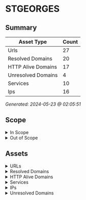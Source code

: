 # STGEORGES

## Summary

| Asset Type | Count |
|------------|-------|
|Urls|27|
|Resolved Domains|20|
|HTTP Alive Domains|17|
|Unresolved Domains|4|
|Services|10|
|Ips|16|

*Generated: 2024-05-23 @ 02:05:51*

## Scope

<details>
  <summary>In Scope</summary>

- *.saint-georges.ca
- saint-georges.ca

</details>

<details>
  <summary>Out of Scope</summary>

- www.saint-georges.ca

</details>

## Assets

<details>
  <summary>URLs</summary>

| URL | StatusCode | Title | Location | Techs |
|-----|------------|-------|----------|-------|
| http://autodiscover.saint-georges.ca:80 | N/A | N/A | N/A | apache_http_server |
| http://biblio-images.saint-georges.ca:80 | N/A | N/A | N/A | apache_http_server |
| http://biblio-intranet.saint-georges.ca:80 | N/A | N/A | N/A | apache_http_server |
| http://biblio.saint-georges.ca:80 | N/A | N/A | N/A | apache_http_server |
| http://ccmf.saint-georges.ca:80 | N/A | N/A | N/A | ['php:7.4.32', 'apache_http_server'] |
| http://crl.saint-georges.ca:80 | N/A | N/A | N/A | apache_http_server |
| http://csp-mrc.saint-georges.ca:80 | N/A | N/A | N/A | apache_http_server |
| http://csp.saint-georges.ca:80 | N/A | N/A | N/A | apache_http_server |
| http://geomatique.saint-georges.ca:80 | N/A | N/A | N/A | apache_http_server |
| http://kohatest-intranet.saint-georges.ca:80 | N/A | N/A | N/A | ['bootstrap:23.0505000', 'apache_http_server', 'koha', 'perl'] |
| http://kohatest.saint-georges.ca:80 | N/A | N/A | N/A | ['bootstrap:23.0505000', 'apache_http_server', 'koha:23.0505000', 'perl'] |
| http://loisirs.saint-georges.ca:80 | N/A | N/A | N/A | ['php:7.4.32', 'apache_http_server'] |
| http://owa.saint-georges.ca:80 | N/A | N/A | N/A | apache_http_server |
| http://partage.saint-georges.ca:80 | N/A | N/A | N/A | ['freebsd', 'apache_http_server:2.4.59', 'openssl:3.0.12', 'php:8.3.6'] |
| http://saint-georges.ca:80 | N/A | N/A | N/A | apache_http_server |
| http://ski.saint-georges.ca:80 | N/A | N/A | N/A | ['php:7.4.32', 'apache_http_server'] |
| http://tourisme.saint-georges.ca:80 | N/A | N/A | N/A | ['php:7.4.32', 'apache_http_server'] |
| https://biblio-images.saint-georges.ca:443 | N/A | N/A | N/A | ['bootstrap:23.0505000', 'apache_http_server', 'koha:23.0505000', 'perl'] |
| https://biblio-intranet.saint-georges.ca:443 | N/A | N/A | N/A | ['bootstrap:23.0505000', 'apache_http_server', 'koha', 'perl'] |
| https://biblio.saint-georges.ca:443 | N/A | N/A | N/A | ['bootstrap:23.0505000', 'apache_http_server', 'koha:23.0505000', 'perl'] |
| https://ccmf.saint-georges.ca:443 | N/A | N/A | N/A | ['bootstrap', 'apache_http_server', 'mysql', 'php:7.4.32', 'slider_revolution:6.2.2', 'wordpress:6.5.2', 'wpbakery'] |
| https://kohatest-intranet.saint-georges.ca:443 | N/A | N/A | N/A | ['bootstrap:23.0505000', 'apache_http_server', 'koha', 'perl'] |
| https://kohatest.saint-georges.ca:443 | N/A | N/A | N/A | ['bootstrap:23.0505000', 'apache_http_server', 'koha:23.0505000', 'perl'] |
| https://loisirs.saint-georges.ca:443 | N/A | N/A | N/A | ['bootstrap', 'apache_http_server', 'mysql', 'php:7.4.32', 'slider_revolution:6.3.5', 'wordpress:6.5.2', 'wpbakery'] |
| https://saint-georges.ca:443 | N/A | N/A | N/A | apache_http_server |
| https://ski.saint-georges.ca:443 | N/A | N/A | N/A | ['mysql', 'apache_http_server', 'php:7.4.32', 'wordpress:6.5.2', 'youtube'] |
| https://tourisme.saint-georges.ca:443 | N/A | N/A | N/A | ['bootstrap', 'apache_http_server', 'mysql', 'php:7.4.32', 'slider_revolution:6.5.11', 'wordpress:6.5.2', 'wpbakery'] |

</details>

<details>
  <summary>Resolved Domains</summary>

| Domain | Resolved | Alive | Last HTTP Test | IPs | Found Date |
|--------|----------|-------|----------------|-----|------------|
| autodiscover.saint-georges.ca | true | true | 20240517 | 142.169.245.26 | 20240516 | 
| biblio-images.saint-georges.ca | true | true | 20240517 | 142.169.245.21 | 20240516 | 
| biblio-intranet.saint-georges.ca | true | true | 20240517 | 142.169.245.21 | 20240516 | 
| biblio.saint-georges.ca | true | true | 20240517 | 142.169.245.21 | 20240516 | 
| ccmf.saint-georges.ca | true | true | 20240517 | 142.169.245.17 | 20240516 | 
| crl.saint-georges.ca | true | true | 20240517 | 142.169.245.26 | 20240516 | 
| csp-mrc.saint-georges.ca | true | true | 20240517 | 142.169.245.14 | 20240516 | 
| csp.saint-georges.ca | true | true | 20240517 | 142.169.245.18 | 20240516 | 
| geomatique.saint-georges.ca | true | true | 20240517 | 142.169.245.26 | 20240516 | 
| kohatest-intranet.saint-georges.ca | true | true | 20240517 | 142.169.245.21 | 20240516 | 
| kohatest.saint-georges.ca | true | true | 20240517 | 142.169.245.21 | 20240516 | 
| loisirs.saint-georges.ca | true | true | 20240517 | 142.169.245.17 | 20240516 | 
| mx3.saint-georges.ca | true | false | 20240517 | 142.169.245.11 | 20240516 | 
| mx4.saint-georges.ca | true | false | 20240517 | 142.169.245.12 | 20240516 | 
| owa.saint-georges.ca | true | true | 20240517 | 142.169.245.26 | 20240516 | 
| partage.saint-georges.ca | true | true | 20240517 | 142.169.245.27 | 20240516 | 
| saint-georges.ca | true | true | 20240517 | 66.70.215.45 | 20240516 | 
| ski.saint-georges.ca | true | true | 20240517 | 142.169.245.17 | 20240516 | 
| tourisme.saint-georges.ca | true | true | 20240517 | 142.169.245.17 | 20240516 | 
| vpn.saint-georges.ca | true | false | 20240517 | 142.169.245.2 | 20240516 | 

</details>

<details>
  <summary>HTTP Alive Domains</summary>

| Domain | HTTP Ports | HTTPS Ports | IPs | Found Date |
|--------|----------|-------|-----|------------|
| autodiscover.saint-georges.ca | 80 | [] | 142.169.245.26 | 20240516 | 
| biblio-images.saint-georges.ca | [] | 443 | 142.169.245.21 | 20240516 | 
| biblio-intranet.saint-georges.ca | 80 | [] | 142.169.245.21 | 20240516 | 
| biblio.saint-georges.ca | 80 | 443 | 142.169.245.21 | 20240516 | 
| ccmf.saint-georges.ca | 80 | [] | 142.169.245.17 | 20240516 | 
| crl.saint-georges.ca | 80 | [] | 142.169.245.26 | 20240516 | 
| csp-mrc.saint-georges.ca | 80 | [] | 142.169.245.14 | 20240516 | 
| csp.saint-georges.ca | 80 | [] | 142.169.245.18 | 20240516 | 
| geomatique.saint-georges.ca | 80 | [] | 142.169.245.26 | 20240516 | 
| kohatest-intranet.saint-georges.ca | 80 | 443 | 142.169.245.21 | 20240516 | 
| kohatest.saint-georges.ca | [] | 443 | 142.169.245.21 | 20240516 | 
| loisirs.saint-georges.ca | 80 | [] | 142.169.245.17 | 20240516 | 
| owa.saint-georges.ca | 80 | [] | 142.169.245.26 | 20240516 | 
| partage.saint-georges.ca | 80 | [] | 142.169.245.27 | 20240516 | 
| saint-georges.ca | [] | 443 | 66.70.215.45 | 20240516 | 
| ski.saint-georges.ca | [] | 443 | 142.169.245.17 | 20240516 | 
| tourisme.saint-georges.ca | 80 | 443 | 142.169.245.17 | 20240516 | 

</details>

<details>
  <summary>Services</summary>

| IP | Port | Hostname | Service |
|-----|------------|-------|------|
| 142.169.245.14 | 80 | csp-mrc.saint-georges.ca | http |
| 142.169.245.17 | 443 | ['loisirs.saint-georges.ca', 'tourisme.saint-georges.ca', 'ski.saint-georges.ca', 'ccmf.saint-georges.ca'] | https |
| 142.169.245.17 | 80 | ['loisirs.saint-georges.ca', 'tourisme.saint-georges.ca', 'ski.saint-georges.ca', 'ccmf.saint-georges.ca'] | http |
| 142.169.245.18 | 80 | csp.saint-georges.ca | http |
| 142.169.245.21 | 443 | ['biblio-images.saint-georges.ca', 'biblio-intranet.saint-georges.ca', 'kohatest.saint-georges.ca', 'biblio.saint-georges.ca', 'kohatest-intranet.saint-georges.ca'] | https |
| 142.169.245.21 | 80 | ['biblio-images.saint-georges.ca', 'biblio-intranet.saint-georges.ca', 'kohatest.saint-georges.ca', 'biblio.saint-georges.ca', 'kohatest-intranet.saint-georges.ca'] | http |
| 142.169.245.26 | 80 | ['autodiscover.saint-georges.ca', 'owa.saint-georges.ca', 'crl.saint-georges.ca', 'geomatique.saint-georges.ca'] | http |
| 142.169.245.27 | 80 | partage.saint-georges.ca | http |
| 66.70.215.45 | 443 | saint-georges.ca | https |
| 66.70.215.45 | 80 | saint-georges.ca | http |

</details>

<details>
  <summary>IPs</summary>

| IP | Domains |
|-----|------------|
| 142.169.245.11 | ['mx3.saint-georges.ca']|
| 142.169.245.12 | ['mx4.saint-georges.ca']|
| 142.169.245.14 | ['csp-mrc.saint-georges.ca']|
| 142.169.245.17 | ['ski.saint-georges.ca', 'ccmf.saint-georges.ca', 'tourisme.saint-georges.ca', 'loisirs.saint-georges.ca']|
| 142.169.245.18 | ['csp.saint-georges.ca']|
| 142.169.245.19 | ['mail.saint-georges.ca']|
| 142.169.245.2 | ['vpn.saint-georges.ca']|
| 142.169.245.20 | ['owa.saint-georges.ca']|
| 142.169.245.21 | ['biblio-intranet.saint-georges.ca', 'kohatest.saint-georges.ca', 'biblio-images.saint-georges.ca', 'biblio.saint-georges.ca', 'kohatest-intranet.saint-georges.ca']|
| 142.169.245.22 | ['bibliotheque.saint-georges.ca']|
| 142.169.245.24 | ['geomatique.saint-georges.ca']|
| 142.169.245.25 | ['crl.saint-georges.ca']|
| 142.169.245.26 | ['owa.saint-georges.ca', 'autodiscover.saint-georges.ca', 'geomatique.saint-georges.ca', 'crl.saint-georges.ca']|
| 142.169.245.27 | ['partage.saint-georges.ca']|
| 142.169.245.28 | ['www.saint-georges.ca']|
| 66.70.215.45 | ['saint-georges.ca']|

</details>

<details>
  <summary>Unresolved Domains</summary>

| Domain | Last Resolve Scan | Found Date |
|--------|-------------------|------------|
| bibliotheque.saint-georges.ca | 20240516 | 20240516 | 
| mail.saint-georges.ca | 20240516 | 20240516 | 
| smtp1.saint-georges.ca | 20240516 | 20240516 | 
| taxibus.saint-georges.ca | 20240516 | 20240516 | 

</details>